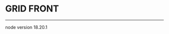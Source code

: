 # GRID FRONT

------------------------------------------------------------------------------------------------------------------------------------------------------------------------------------------------------------------------------------------------------------------------------------------------------------------------------------------------------------------------------------------------------------------------------------------------------------------------------------------------------------------------------------------------------------------------------------------------------------------------------------------------------------------------------------------------------------------------------------------------------------------------------------------------------------------------------------------------------------------------------------------------------------------------------------------------------------------------------------------------------------------------------------------------------------------------------------------------------------------------------------------------------------------------------------------------------------------------------------------------------------------------------------------------------------------------------------------------------------------------------------------------------------------------------------------------------------------------------------------------------------------------------------------------------------------------------------------------------------------------------------------------------------------------------------------------------------------

node version 18.20.1